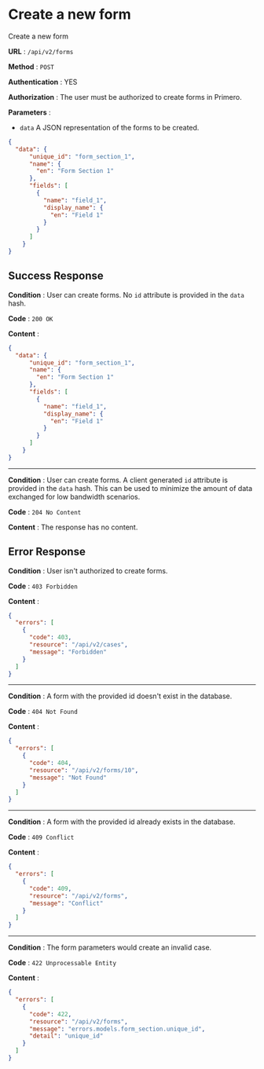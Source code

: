 # Create a new form

Create a new form

**URL** : `/api/v2/forms`

**Method** : `POST`

**Authentication** : YES

**Authorization** : The user must be authorized to create forms in Primero.

**Parameters** : 

* `data` A JSON representation of the forms to be created.
```json
{
  "data": {
      "unique_id": "form_section_1",
      "name": {
        "en": "Form Section 1"
      },
      "fields": [
        {
          "name": "field_1",
          "display_name": {
            "en": "Field 1"
          }
        }
      ]
    }
}
```

## Success Response

**Condition** : User can create forms. 
No `id` attribute is provided in the `data` hash.

**Code** : `200 OK`

**Content** :

```json
{
  "data": {
      "unique_id": "form_section_1",
      "name": {
        "en": "Form Section 1"
      },
      "fields": [
        {
          "name": "field_1",
          "display_name": {
            "en": "Field 1"
          }
        }
      ]
    }
}
```

---

**Condition** : User can create forms.
A client generated `id` attribute is provided in the `data` hash. 
This can be used to minimize the amount of data exchanged for low bandwidth scenarios.

**Code** : `204 No Content`

**Content** : The response has no content.

## Error Response

**Condition** : User isn't authorized to create forms. 

**Code** : `403 Forbidden`

**Content** :

```json
{
  "errors": [
    {
      "code": 403,
      "resource": "/api/v2/cases",
      "message": "Forbidden"
    }
  ]
}
```

---

**Condition** : A form with the provided id doesn't exist in the database.

**Code** : `404 Not Found`

**Content** :

```json
{
  "errors": [
    {
      "code": 404,
      "resource": "/api/v2/forms/10",
      "message": "Not Found"
    }
  ]
}
```

---

**Condition** : A form with the provided id already exists in the database.

**Code** : `409 Conflict`

**Content** :

```json
{
  "errors": [
    {
      "code": 409,
      "resource": "/api/v2/forms",
      "message": "Conflict"
    }
  ]
}
```

---

**Condition** : The form parameters would create an invalid case.

**Code** : `422 Unprocessable Entity`

**Content** :

```json
{
  "errors": [
    {
      "code": 422,
      "resource": "/api/v2/forms",
      "message": "errors.models.form_section.unique_id",
      "detail": "unique_id"
    }
  ]
}
```

